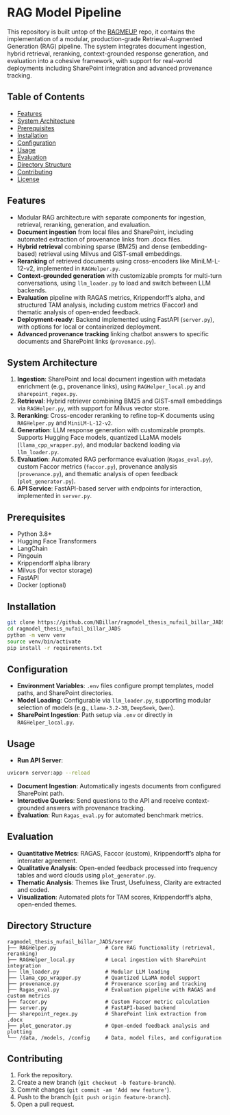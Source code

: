 
# RAG Model Pipeline

This repository is built untop of the [RAGMEUP](https://github.com/FutureClubNL/RAGMeUp) repo, it contains the implementation of a modular, production-grade Retrieval-Augmented Generation (RAG) pipeline. The system integrates document ingestion, hybrid retrieval, reranking, context-grounded response generation, and evaluation into a cohesive framework, with support for real-world deployments including SharePoint integration and advanced provenance tracking.

## Table of Contents

- [Features](#features)
- [System Architecture](#system-architecture)
- [Prerequisites](#prerequisites)
- [Installation](#installation)
- [Configuration](#configuration)
- [Usage](#usage)
- [Evaluation](#evaluation)
- [Directory Structure](#directory-structure)
- [Contributing](#contributing)
- [License](#license)

## Features

- Modular RAG architecture with separate components for ingestion, retrieval, reranking, generation, and evaluation.
- **Document ingestion** from local files and SharePoint, including automated extraction of provenance links from .docx files.
- **Hybrid retrieval** combining sparse (BM25) and dense (embedding-based) retrieval using Milvus and GIST-small embeddings.
- **Reranking** of retrieved documents using cross-encoders like MiniLM-L-12-v2, implemented in `RAGHelper.py`.
- **Context-grounded generation** with customizable prompts for multi-turn conversations, using `llm_loader.py` to load and switch between LLM backends.
- **Evaluation** pipeline with RAGAS metrics, Krippendorff’s alpha, and structured TAM analysis, including custom metrics (Faccor) and thematic analysis of open-ended feedback.
- **Deployment-ready**: Backend implemented using FastAPI (`server.py`), with options for local or containerized deployment.
- **Advanced provenance tracking** linking chatbot answers to specific documents and SharePoint links (`provenance.py`).

## System Architecture

1. **Ingestion**: SharePoint and local document ingestion with metadata enrichment (e.g., provenance links), using `RAGHelper_local.py` and `sharepoint_regex.py`.
2. **Retrieval**: Hybrid retriever combining BM25 and GIST-small embeddings via `RAGHelper.py`, with support for Milvus vector store.
3. **Reranking**: Cross-encoder reranking to refine top-K documents using `RAGHelper.py` and `MiniLM-L-12-v2`.
4. **Generation**: LLM response generation with customizable prompts. Supports Hugging Face models, quantized LLaMA models (`llama_cpp_wrapper.py`), and modular backend loading via `llm_loader.py`.
5. **Evaluation**: Automated RAG performance evaluation (`Ragas_eval.py`), custom Faccor metrics (`faccor.py`), provenance analysis (`provenance.py`), and thematic analysis of open feedback (`plot_generator.py`).
6. **API Service**: FastAPI-based server with endpoints for interaction, implemented in `server.py`.

## Prerequisites

- Python 3.8+
- Hugging Face Transformers
- LangChain
- Pingouin
- Krippendorff alpha library
- Milvus (for vector storage)
- FastAPI
- Docker (optional)

## Installation

```bash
git clone https://github.com/NBillar/ragmodel_thesis_nufail_billar_JADS.git
cd ragmodel_thesis_nufail_billar_JADS
python -m venv venv
source venv/bin/activate
pip install -r requirements.txt
```

## Configuration

- **Environment Variables**: `.env` files configure prompt templates, model paths, and SharePoint directories.
- **Model Loading**: Configurable via `llm_loader.py`, supporting modular selection of models (e.g., `Llama-3.2-3B`, `DeepSeek`, `Qwen`).
- **SharePoint Ingestion**: Path setup via `.env` or directly in `RAGHelper_local.py`.

## Usage

- **Run API Server**:
```bash
uvicorn server:app --reload
```
- **Document Ingestion**: Automatically ingests documents from configured SharePoint path.
- **Interactive Queries**: Send questions to the API and receive context-grounded answers with provenance tracking.
- **Evaluation**: Run `Ragas_eval.py` for automated benchmark metrics.

## Evaluation

- **Quantitative Metrics**: RAGAS, Faccor (custom), Krippendorff’s alpha for interrater agreement.
- **Qualitative Analysis**: Open-ended feedback processed into frequency tables and word clouds using `plot_generator.py`.
- **Thematic Analysis**: Themes like Trust, Usefulness, Clarity are extracted and coded.
- **Visualization**: Automated plots for TAM scores, Krippendorff’s alpha, open-ended themes.

## Directory Structure

```
ragmodel_thesis_nufail_billar_JADS/server
├── RAGHelper.py                # Core RAG functionality (retrieval, reranking)
├── RAGHelper_local.py          # Local ingestion with SharePoint integration
├── llm_loader.py               # Modular LLM loading
├── llama_cpp_wrapper.py        # Quantized LLaMA model support
├── provenance.py               # Provenance scoring and tracking
├── Ragas_eval.py               # Evaluation pipeline with RAGAS and custom metrics
├── faccor.py                   # Custom Faccor metric calculation
├── server.py                   # FastAPI-based backend
├── sharepoint_regex.py         # SharePoint link extraction from .docx
├── plot_generator.py           # Open-ended feedback analysis and plotting
└── /data, /models, /config     # Data, model files, and configuration
```

## Contributing

1. Fork the repository.
2. Create a new branch (`git checkout -b feature-branch`).
3. Commit changes (`git commit -am 'Add new feature'`).
4. Push to the branch (`git push origin feature-branch`).
5. Open a pull request.


